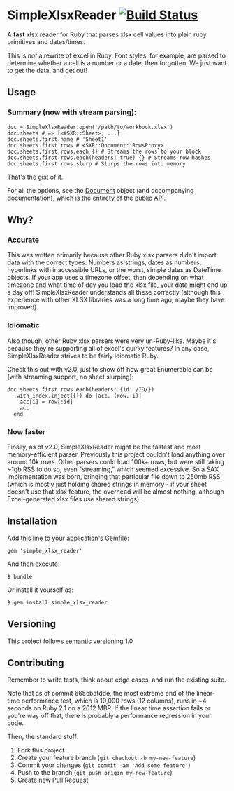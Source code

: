 # SimpleXlsxReader [![Build Status](https://travis-ci.org/woahdae/simple_xlsx_reader.svg?branch=master)](https://travis-ci.org/woahdae/simple_xlsx_reader)

A **fast** xlsx reader for Ruby that parses xlsx cell values into plain ruby
primitives and dates/times.

This is *not* a rewrite of excel in Ruby. Font styles, for
example, are parsed to determine whether a cell is a number or a date,
then forgotten. We just want to get the data, and get out!

## Usage

### Summary (now with stream parsing):

    doc = SimpleXlsxReader.open('/path/to/workbook.xlsx')
    doc.sheets # => [<#SXR::Sheet>, ...]
    doc.sheets.first.name # 'Sheet1'
    doc.sheets.first.rows # <SXR::Document::RowsProxy>
    doc.sheets.first.rows.each {} # Streams the rows to your block
    doc.sheets.first.rows.each(headers: true) {} # Streams row-hashes
    doc.sheets.first.rows.slurp # Slurps the rows into memory

That's the gist of it.

For all the options, see the [Document](https://github.com/woahdae/simple_xlsx_reader/blob/2.0.0-pre/lib/simple_xlsx_reader/document.rb)
object (and occompanying documentation), which is the entirety of the public
API.

## Why?

### Accurate

This was written primarily because other Ruby xlsx parsers didn't
import data with the correct types. Numbers as strings, dates as numbers,
hyperlinks with inaccessible URLs, or the worst, simple dates as DateTime
objects. If your app uses a timezone offset, then depending on what timezone and
what time of day you load the xlsx file, your data might end up a day off!
SimpleXlsxReader understands all these correctly (although this experience with
other XLSX libraries was a long time ago, maybe they have improved).

### Idiomatic

Also though, other Ruby xlsx parsers were very un-Ruby-like. Maybe it's because
they're supporting all of excel's quirky features? In any case,
SimpleXlsxReader strives to be fairly idiomatic Ruby.

Check this out with v2.0, just to show off how great Enumerable can be
(with streaming support, no sheet slurping):

    doc.sheets.first.rows.each(headers: {id: /ID/})
      .with_index.inject({}) do |acc, (row, i)|
        acc[i] = row[:id]
        acc
      end

### Now faster

Finally, as of v2.0, SimpleXlsxReader might be the fastest and most
memory-efficient parser. Previously this project couldn't load anything over
around 10k rows. Other parsers could load 100k+ rows, but were still taking
~1gb RSS to do so, even "streaming," which seemed excessive. So a SAX
implementation was born, bringing that particular file down to 250mb RSS (which
is mostly just holding shared strings in memory - if your sheet doesn't use
that xlsx feature, the overhead will be almost nothing, although
Excel-generated xlsx files use shared strings).

## Installation

Add this line to your application's Gemfile:

    gem 'simple_xlsx_reader'

And then execute:

    $ bundle

Or install it yourself as:

    $ gem install simple_xlsx_reader

## Versioning

This project follows [semantic versioning 1.0](http://semver.org/spec/v1.0.0.html)

## Contributing

Remember to write tests, think about edge cases, and run the existing
suite.

Note that as of commit 665cbafdde, the most extreme end of the
linear-time performance test, which is 10,000 rows (12 columns), runs in
~4 seconds on Ruby 2.1 on a 2012 MBP. If the linear time assertion fails
or you're way off that, there is probably a performance regression in
your code.

Then, the standard stuff:

1. Fork this project
2. Create your feature branch (`git checkout -b my-new-feature`)
3. Commit your changes (`git commit -am 'Add some feature'`)
4. Push to the branch (`git push origin my-new-feature`)
5. Create new Pull Request
